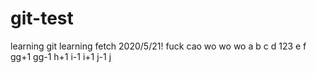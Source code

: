 # git-test
learning git
learning fetch 2020/5/21!
fuck
cao
wo
wo
wo
a
b
c
d
123
e
f
gg+1
gg-1
h+1
i-1
i+1
j-1
j
